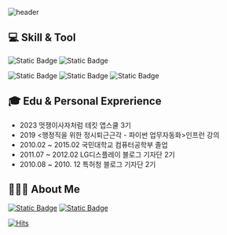 ![header](https://capsule-render.vercel.app/api?type=waving&color=gradient&height=200&section=header&text=I'm%20kokori&fontSize=50)
## 💻 Skill & Tool
![Static Badge](https://img.shields.io/badge/Python-3766AB?style=for-the-badge&logo=python&logoColor=white) ![Static Badge](https://img.shields.io/badge/Swift-F05138?style=for-the-badge&logo=swift&logoColor=white) 

![Static Badge](https://img.shields.io/badge/VS_Code-007ACC?style=for-the-badge&logo=visualstudiocode&logoColor=white) 
![Static Badge](https://img.shields.io/badge/github-181717?style=for-the-badge&logo=github&logoColor=white) ![Static Badge](https://img.shields.io/badge/xcode-147EFB?style=for-the-badge&logo=xcode&logoColor=white) 
## 🎓 Edu & Personal Exprerience
- 2023 멋쟁이사자처럼 테킷 앱스쿨 3기 
- 2019 <행정직을 위한 정시퇴근근각 - 파이썬 업무자동화>인프런 강의
- 2010.02 ~ 2015.02 국민대학교 컴퓨터공학부 졸업
- 2011.07 ~ 2012.02 LG디스플레이 블로그 기자단 2기 
- 2010.08 ~ 2010. 12 특허청 블로그 기자단 2기

## 👩🏻‍💻 About Me
[![Static Badge](https://img.shields.io/badge/tistory_blog-000000?style=for-the-badge&logo=tistory&logoColor=white)](https://day-by-day.tistory.com/) [![Static Badge](https://img.shields.io/badge/naver_blog-03C75A?style=for-the-badge&logo=naver&logoColor=white)](https://blog.naver.com/12heejin)

<!-- 
![Anurag's GitHub stats](https://github-readme-stats.vercel.app/api?username=kokorii&show_icons=true&theme=onedark)
-->

[![Hits](https://hits.seeyoufarm.com/api/count/incr/badge.svg?url=https%3A%2F%2Fgithub.com%2Fkokorii&count_bg=%2379C83D&title_bg=%23555555&icon=&icon_color=%23E7E7E7&title=hits&edge_flat=false)](https://hits.seeyoufarm.com)
